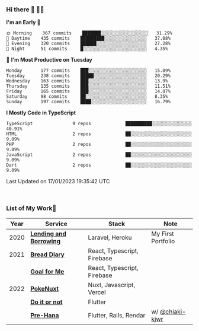 ### Hi there 👋 🧑‍💻



<!--START_SECTION:waka-->
**I'm an Early 🐤** 

```text
🌞 Morning    367 commits    ███████░░░░░░░░░░░░░░░░░░   31.29% 
🌆 Daytime    435 commits    █████████░░░░░░░░░░░░░░░░   37.08% 
🌃 Evening    320 commits    ██████░░░░░░░░░░░░░░░░░░░   27.28% 
🌙 Night      51 commits     █░░░░░░░░░░░░░░░░░░░░░░░░   4.35%

```
📅 **I'm Most Productive on Tuesday** 

```text
Monday       177 commits    ███░░░░░░░░░░░░░░░░░░░░░░   15.09% 
Tuesday      238 commits    █████░░░░░░░░░░░░░░░░░░░░   20.29% 
Wednesday    163 commits    ███░░░░░░░░░░░░░░░░░░░░░░   13.9% 
Thursday     135 commits    ███░░░░░░░░░░░░░░░░░░░░░░   11.51% 
Friday       165 commits    ███░░░░░░░░░░░░░░░░░░░░░░   14.07% 
Saturday     98 commits     ██░░░░░░░░░░░░░░░░░░░░░░░   8.35% 
Sunday       197 commits    ████░░░░░░░░░░░░░░░░░░░░░   16.79%

```


**I Mostly Code in TypeScript** 

```text
TypeScript               9 repos             ██████████░░░░░░░░░░░░░░░   40.91% 
HTML                     2 repos             ██░░░░░░░░░░░░░░░░░░░░░░░   9.09% 
PHP                      2 repos             ██░░░░░░░░░░░░░░░░░░░░░░░   9.09% 
JavaScript               2 repos             ██░░░░░░░░░░░░░░░░░░░░░░░   9.09% 
Dart                     2 repos             ██░░░░░░░░░░░░░░░░░░░░░░░   9.09%

```



 Last Updated on 17/01/2023 19:35:42 UTC
<!--END_SECTION:waka-->


<br />

### List of My Work🚀

| Year | Service | Stack | Note |
|--|--|--|--|
| 2020 | [**Lending and Borrowing**](https://lending-and-borrowing.herokuapp.com/) | Laravel, Heroku | My First Portfolio |
| 2021 | [**Bread Diary**](https://bread-diary-web.web.app/) | React, Typescript, Firebase | |
|  | [**Goal for Me**](https://goal-for-me.web.app/) | React, Typescript, Firebase | |
| 2022 | [**PokeNuxt**](https://pokenuxt.vercel.app/) | Nuxt, Javascript, Vercel | |
|  | [**Do it or not**](https://apps.apple.com/jp/app/do-it-or-not/id1613818865) | Flutter | |
|  | [**Pre-Hana**](https://apps.apple.com/us/app/%E3%83%97%E3%83%AA%E8%8A%B1-%E7%B5%90%E5%A9%9A%E5%BC%8F%E6%BA%96%E5%82%99%E3%81%AB%E7%89%B9%E5%8C%96%E3%81%97%E3%81%9Ftodo%E7%AE%A1%E7%90%86%E3%82%A2%E3%83%97%E3%83%AA/id1639773221) | Flutter, Rails, Rendar | w/ [@chiaki-kjwr](https://github.com/chiaki-kjwr) |
